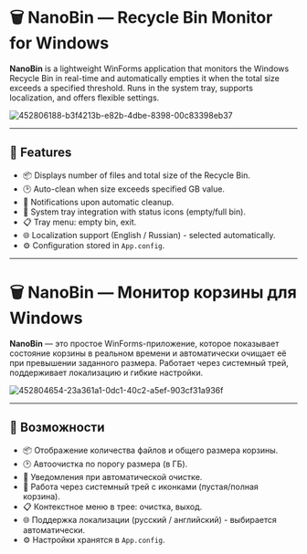 # 🗑️ NanoBin — Recycle Bin Monitor for Windows

**NanoBin** is a lightweight WinForms application that monitors the Windows Recycle Bin in real-time and automatically empties it when the total size exceeds a specified threshold. Runs in the system tray, supports localization, and offers flexible settings.

![452806188-b3f4213b-e82b-4dbe-8398-00c83398eb37](https://github.com/user-attachments/assets/e4ae68eb-f625-4fe7-87b1-708765870720)

---

## 🚀 Features

- 📦 Displays number of files and total size of the Recycle Bin.
- 🕑 Auto-clean when size exceeds specified GB value.
- 🔔 Notifications upon automatic cleanup.
- 🧲 System tray integration with status icons (empty/full bin).
- 📋 Tray menu: empty bin, exit.
- 🌐 Localization support (English / Russian) - selected automatically.
- ⚙ Configuration stored in `App.config`.

---

# 🗑️ NanoBin — Монитор корзины для Windows

**NanoBin** — это простое WinForms-приложение, которое показывает состояние корзины в реальном времени и автоматически очищает её при превышении заданного размера. Работает через системный трей, поддерживает локализацию и гибкие настройки.

![452804654-23a361a1-0dc1-40c2-a5ef-903cf31a936f](https://github.com/user-attachments/assets/c1ec23f2-b415-419d-864d-ce5d6336dc69)

---

## 🚀 Возможности

- 📦 Отображение количества файлов и общего размера корзины.
- 🕑 Автоочистка по порогу размера (в ГБ).
- 🔔 Уведомления при автоматической очистке.
- 🧲 Работа через системный трей с иконками (пустая/полная корзина).
- 📋 Контекстное меню в трее: очистка, выход.
- 🌐 Поддержка локализации (русский / английский) - выбирается автоматически.
- ⚙ Настройки хранятся в `App.config`.



